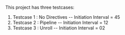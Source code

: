 This project has three testcases:
1. Testcase 1 : No Directives -- Initiation Interval = 45
2. Testcase 2 : Pipeline      -- Initiation Interval = 12
3. Testcase 3 : Unroll        -- Initiation Interval = 02
